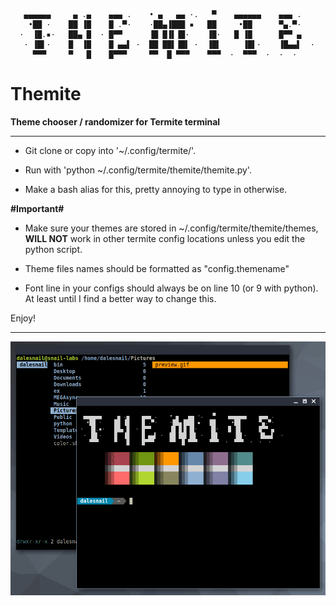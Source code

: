        ▄▄▄▄▄▄     ▄ .▄    ▄▄▄ .    • ▄   ▄▄ ·.   ▀    ▄▄▄▄▄▄    ▄▄▄ .
        •██ ·    ██ ▐█    █ .▀·    ·██▄▐███ ▪   ██     •██      ▀▄.▀·
      ·  ▐█.▪·   ██▄ █  · █▀▀      ▐█ █▐▌▐█·    ▐█·   █ ▐█      █▀▀ ▄
       · ▐█▌·    █  ▐█    █ ▄▄▌ ·  ██ ██▌▐█▌ ·  ▐█▌     ▐█▌·    ▐█▄▄▌  ·
         ▀▀▀     ▀   █    █▀▀▀     ▀▀  █ ▀▀▀    ▀▀▀  ·  ▀▀▀  ·  ·  ·  



# Themite

__Theme chooser / randomizer for Termite terminal__

-----------------------------------------------

- Git clone or copy into '~/.config/termite/'.

- Run with 'python ~/.config/termite/themite/themite.py'. 

- Make a bash alias for this, pretty annoying to type in otherwise. 

__#Important#__

- Make sure your themes are stored in ~/.config/termite/themite/themes, __WILL NOT__ work in other termite config locations unless you edit the python script. 

- Theme files names should be formatted as "config.themename"

- Font line in your configs should always be on line 10 (or 9 with python). At least until I find a better way to change this. 


Enjoy!

----------------------------------------------------------------------------------------------

![Demo](demo.gif)

